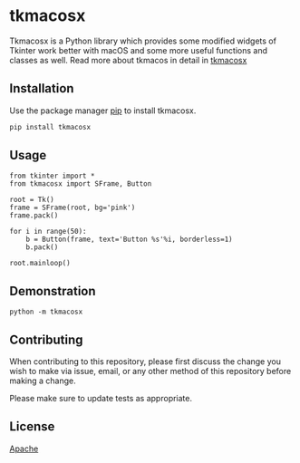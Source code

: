 # tkmacosx

Tkmacosx is a Python library which provides some modified widgets of Tkinter work better with macOS and some more useful functions and classes as well. Read more about tkmacos in detail in [tkmacosx](https://github.com/Saadmairaj/tkmacosx/tree/master/tkmacosx)

## Installation

Use the package manager [pip](https://pip.pypa.io/en/stable/) to install tkmacosx.

```bash
pip install tkmacosx
```

## Usage
```
from tkinter import *
from tkmacosx import SFrame, Button

root = Tk()
frame = SFrame(root, bg='pink')
frame.pack()

for i in range(50):
    b = Button(frame, text='Button %s'%i, borderless=1)
    b.pack()

root.mainloop()
```

## Demonstration

    python -m tkmacosx
    
    
## Contributing

When contributing to this repository, please first discuss the change you wish to make via issue, email, or any other method of this repository before making a change.

Please make sure to update tests as appropriate.

## License
    
[Apache](https://github.com/Saadmairaj/tkmacosx/blob/master/LICENSE)
